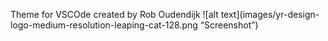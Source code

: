Theme for VSCOde created by Rob Oudendijk
![alt text](images/yr-design-logo-medium-resolution-leaping-cat-128.png “Screenshot”)
